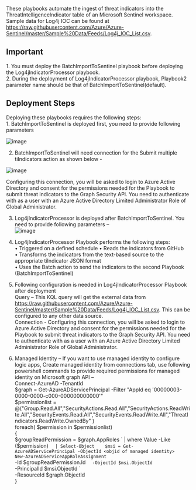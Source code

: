 These playbooks automate the ingest of threat indicators into the ThreatIntelligenceIndicator table of an Microsoft Sentinel workspace. Sample data for Log4j IOC can be found at https://raw.githubusercontent.com/Azure/Azure-Sentinel/master/Sample%20Data/Feeds/Log4j_IOC_List.csv.  
<h2>Important</h2>
1. You must deploy the BatchImportToSentinel playbook before deploying the Log4jIndicatorProcessor playbook.</br> 
2. During the deployment of Log4jIndicatorProcessor playbook, Playbook2 parameter name should be that of BatchImportToSentinel(default).</br>   
<h2> Deployment Steps</h2>
Deploying these playbooks requires the following steps:</br> 
1.	BatchImportToSentinel is deployed first, you need to provide following parameters</br>

![image](https://user-images.githubusercontent.com/95622706/151350644-bc46c35d-5e60-412a-a638-48aca963b69f.png)

2.	BatchImportToSentinel will need connection for the Submit multiple tiIndicators action as shown below -</br>  

![image](https://user-images.githubusercontent.com/95622706/151345549-ff19fd73-7589-4dd4-afb9-00ee8dbea723.png) 

Configuring this connection, you will be asked to login to Azure Active Directory and consent for the permissions needed for the Playbook to submit threat indicators to the Graph Security API. You need to authenticate with as a user with an Azure Active Directory Limited Administrator Role of Global Administrator.</br> 

3. Log4jIndicatorProcessor is deployed after BatchImportToSentinel. You need to provide following parameters –</br> 
![image](https://user-images.githubusercontent.com/95622706/151345675-bca4f7f3-5c79-4a3f-ab55-5c635c51e16a.png)

4.	Log4jIndicatorProcessor Playbook performs the following steps:</br> 
•	Triggered on a defined schedule
•	Reads the indicators from GitHub  
•	Transforms the indicators from the text-based source to the appropriate tiIndicator JSON format   
•	Uses the Batch action to send the indicators to the second Playbook (BatchImportToSentinel)</br>

5.	Following configuration is needed in Log4jIndicatorProcessor Playbook after deployment</br>
Query – This KQL query will get the external data from https://raw.githubusercontent.com/Azure/Azure-Sentinel/master/Sample%20Data/Feeds/Log4j_IOC_List.csv. This can be configured to any other data source.</br> 
Connection - Configuring this connection, you will be asked to login to Azure Active Directory and consent for the permissions needed for the Playbook to submit threat indicators to the Graph Security API. You need to authenticate with as a user with an Azure Active Directory Limited Administrator Role of Global Administrator.</br> 
6. Managed Identity – If you want to use managed identity to configure logic apps, Create managed identity from connections tab, use following powershell commands to provide required permissions for managed identity on Microsoft graph API –  
Connect-AzureAD -TenantId <tenantid>  
$graph = Get-AzureADServicePrincipal -Filter "AppId eq '00000003-0000-0000-c000-000000000000'"  
$permissionlist = @("Group.Read.All","SecurityActions.Read.All","SecurityActions.ReadWrite.All","SecurityEvents.Read.All","SecurityEvents.ReadWrite.All","ThreatIndicators.ReadWrite.OwnedBy" )   
foreach( $permission in $permissionlist)  
{  
$groupReadPermission = $graph.AppRoles `  
    	| where Value -Like ($permission) `  
   	  | Select-Object   
$msi = Get-AzureADServicePrincipal -ObjectId <objid of managed identity>  
New-AzureADServiceAppRoleAssignment `  
    -Id $groupReadPermission.Id `  
    -ObjectId $msi.ObjectId `  
    -PrincipalId $msi.ObjectId `  
    -ResourceId $graph.ObjectId  
}  

